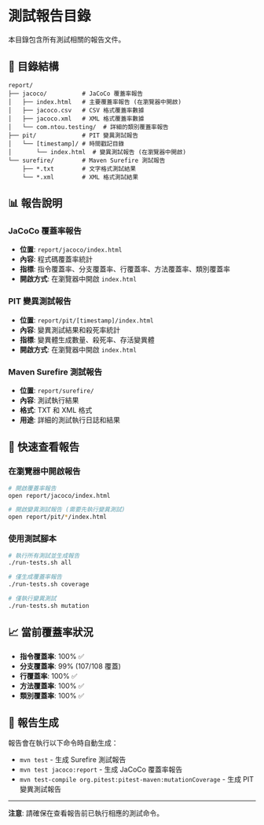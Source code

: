 # 測試報告目錄

本目錄包含所有測試相關的報告文件。

## 📁 目錄結構

```
report/
├── jacoco/          # JaCoCo 覆蓋率報告
│   ├── index.html   # 主要覆蓋率報告 (在瀏覽器中開啟)
│   ├── jacoco.csv   # CSV 格式覆蓋率數據
│   ├── jacoco.xml   # XML 格式覆蓋率數據
│   └── com.ntou.testing/  # 詳細的類別覆蓋率報告
├── pit/             # PIT 變異測試報告
│   └── [timestamp]/ # 時間戳記目錄
│       └── index.html  # 變異測試報告 (在瀏覽器中開啟)
└── surefire/        # Maven Surefire 測試報告
    ├── *.txt        # 文字格式測試結果
    └── *.xml        # XML 格式測試結果
```

## 📊 報告說明

### JaCoCo 覆蓋率報告
- **位置**: `report/jacoco/index.html`
- **內容**: 程式碼覆蓋率統計
- **指標**: 指令覆蓋率、分支覆蓋率、行覆蓋率、方法覆蓋率、類別覆蓋率
- **開啟方式**: 在瀏覽器中開啟 `index.html`

### PIT 變異測試報告
- **位置**: `report/pit/[timestamp]/index.html`
- **內容**: 變異測試結果和殺死率統計
- **指標**: 變異體生成數量、殺死率、存活變異體
- **開啟方式**: 在瀏覽器中開啟 `index.html`

### Maven Surefire 測試報告
- **位置**: `report/surefire/`
- **內容**: 測試執行結果
- **格式**: TXT 和 XML 格式
- **用途**: 詳細的測試執行日誌和結果

## 🚀 快速查看報告

### 在瀏覽器中開啟報告
```bash
# 開啟覆蓋率報告
open report/jacoco/index.html

# 開啟變異測試報告 (需要先執行變異測試)
open report/pit/*/index.html
```

### 使用測試腳本
```bash
# 執行所有測試並生成報告
./run-tests.sh all

# 僅生成覆蓋率報告
./run-tests.sh coverage

# 僅執行變異測試
./run-tests.sh mutation
```

## 📈 當前覆蓋率狀況

- **指令覆蓋率**: 100% ✅
- **分支覆蓋率**: 99% (107/108 覆蓋)
- **行覆蓋率**: 100% ✅
- **方法覆蓋率**: 100% ✅
- **類別覆蓋率**: 100% ✅

## 🔧 報告生成

報告會在執行以下命令時自動生成：
- `mvn test` - 生成 Surefire 測試報告
- `mvn test jacoco:report` - 生成 JaCoCo 覆蓋率報告
- `mvn test-compile org.pitest:pitest-maven:mutationCoverage` - 生成 PIT 變異測試報告

---

**注意**: 請確保在查看報告前已執行相應的測試命令。
